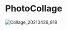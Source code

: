 # PhotoCollage
![Collage_20210429_818](https://user-images.githubusercontent.com/17263976/116506282-c8ccc080-a8de-11eb-9e28-06a94c7728c6.jpg)
